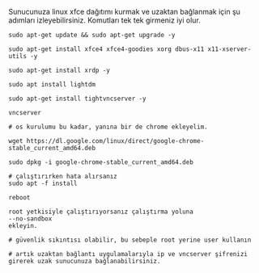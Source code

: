 Sunucunuza linux xfce dağıtımı kurmak ve uzaktan bağlanmak için şu adımları izleyebilirsiniz.
Komutları tek tek girmeniz iyi olur.

```console
sudo apt-get update && sudo apt-get upgrade -y

sudo apt-get install xfce4 xfce4-goodies xorg dbus-x11 x11-xserver-utils -y
 
sudo apt-get install xrdp -y

sudo apt install lightdm

sudo apt-get install tightvncserver -y

vncserver

# os kurulumu bu kadar, yanına bir de chrome ekleyelim.

wget https://dl.google.com/linux/direct/google-chrome-stable_current_amd64.deb

sudo dpkg -i google-chrome-stable_current_amd64.deb

# çalıştırırken hata alırsanız
sudo apt -f install

reboot

root yetkisiyle çalıştırıyorsanız çalıştırma yoluna
--no-sandbox 
ekleyin.

# güvenlik sıkıntısı olabilir, bu sebeple root yerine user kullanın

# artık uzaktan bağlantı uygulamalarıyla ip ve vncserver şifrenizi girerek uzak sunucunuza bağlanabilirsiniz.
```
